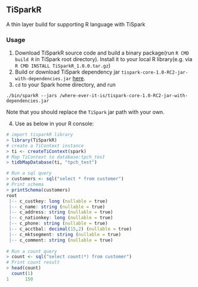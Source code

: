 ## TiSparkR
A thin layer build for supporting R language with TiSpark

### Usage
1. Download TiSparkR source code and build a binary package(run `R CMD build R` in TiSpark root directory). Install it to your local R library(e.g. via `R CMD INSTALL TiSparkR_1.0.0.tar.gz`)
2. Build or download TiSpark dependency jar `tispark-core-1.0-RC2-jar-with-dependencies.jar` [here](https://github.com/pingcap/tispark).
3. `cd` to your Spark home directory, and run
```
./bin/sparkR --jars /where-ever-it-is/tispark-core-1.0-RC2-jar-with-dependencies.jar
```
Note that you should replace the `TiSpark` jar path with your own.
 
4. Use as below in your R console:
```R
# import tisparkR library
> library(TiSparkR)
# create a TiContext instance
> ti <- createTiContext(spark)
# Map TiContext to database:tpch_test
> tidbMapDatabase(ti, "tpch_test")

# Run a sql query
> customers <- sql("select * from customer")
# Print schema
> printSchema(customers)
root
 |-- c_custkey: long (nullable = true)
 |-- c_name: string (nullable = true)
 |-- c_address: string (nullable = true)
 |-- c_nationkey: long (nullable = true)
 |-- c_phone: string (nullable = true)
 |-- c_acctbal: decimal(15,2) (nullable = true)
 |-- c_mktsegment: string (nullable = true)
 |-- c_comment: string (nullable = true)
 
# Run a count query
> count <- sql("select count(*) from customer")
# Print count result
> head(count)
  count(1)
1      150
```